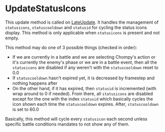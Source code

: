 # UpdateStatusIcons

This update method is called on [LateUpdate](Unity%20events/LateUpdate.md). It handles the management of `statusicons`, `statuscooldown` and `statusid` for cycling the status icons display. This method is only applicable when `statusicons` is present and not empty.

This method may do one of 3 possible things (checked in order):

* If we are currently in a battle and we are selecting Chompy's action or it's currently the enemy's phase or we are in a battle event, then all the `statusicons` are disabled if any weren't with the `statuscooldown` reset to 0.0
* If `statuscooldown` hasn't expired yet, it is decreased by framestep and nothing happens after
* On the other hand, if it has expired, then `statusid` is incremented (with wrap around to 0 if needed). From there, all `statusicons` are disabled except for the one with the index `statusid` which basically cycles the icon shown each time the `statuscooldown` expires. After, `statuscooldown` is set to 60.0

Basically, this method will cycle every `statusicon` each second unless specific battle conditions mandates to not show any of them.
